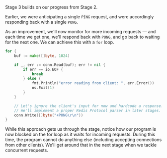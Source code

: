 Stage 3 builds on our progress from Stage 2.

Earlier, we were anticipating a single `PING` request, and were accordingly responding back with a single `PONG`.

As an improvement, we'll now monitor for more incoming requests — and each time we get one, we'll respond back with
`PONG`, and go back to waiting for the next one. We can achieve this with a `for` loop.

```go
for {
    buf := make([]byte, 1024)

    if _, err := conn.Read(buf); err != nil {
        if err == io.EOF {
            break
        } else {
            fmt.Println("error reading from client: ", err.Error())
            os.Exit(1)
        }
    }

    // Let's ignore the client's input for now and hardcode a response.
    // We'll implement a proper Redis Protocol parser in later stages.
    conn.Write([]byte("+PONG\r\n"))
}
```

While this approach gets us through the stage, notice how our program is now blocked on the for loop as it waits 
for incoming requests. During this time, the program cannot do anything else (including accepting connections from 
other clients). We'll get around that in the next stage when we tackle concurrent requests.
